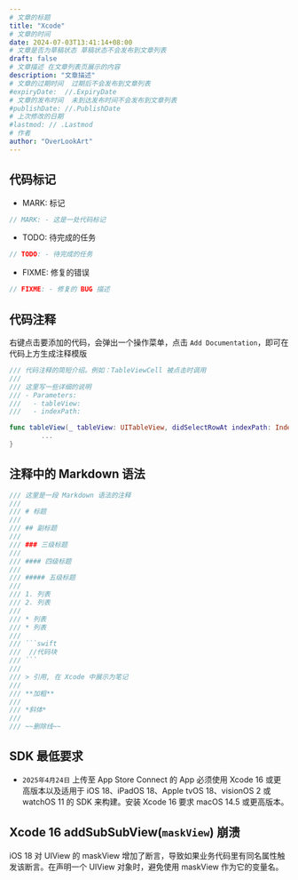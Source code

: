 ```yaml
---
# 文章的标题
title: "Xcode"
# 文章的时间
date: 2024-07-03T13:41:14+08:00
# 文章是否为草稿状态 草稿状态不会发布到文章列表
draft: false
# 文章描述 在文章列表页展示的内容
description: "文章描述"
# 文章的过期时间  过期后不会发布到文章列表
#expiryDate:  //.ExpiryDate
# 文章的发布时间  未到达发布时间不会发布到文章列表
#publishDate: //.PublishDate
# 上次修改的日期
#lastmod: // .Lastmod
# 作者
author: "OverLookArt"
---
```


## 代码标记

* MARK: 标记

```swift
// MARK: - 这是一处代码标记
```

* TODO: 待完成的任务

```swift
// TODO: - 待完成的任务
```

* FIXME: 修复的错误

```swift
// FIXME: - 修复的 BUG 描述
```

## 代码注释

右键点击要添加的代码，会弹出一个操作菜单，点击 `Add Documentation`，即可在代码上方生成注释模版

```swift
/// 代码注释的简短介绍。例如：TableViewCell 被点击时调用
/// 
/// 这里写一些详细的说明
/// - Parameters: 
///   - tableView: 
///   - indexPath: 

func tableView(_ tableView: UITableView, didSelectRowAt indexPath: IndexPath) {
        ...
}
```

## 注释中的 Markdown 语法

```swift
/// 这里是一段 Markdown 语法的注释
///
/// # 标题
///
/// ## 副标题
///
/// ### 三级标题
///
/// #### 四级标题
///
/// ##### 五级标题
///
/// 1. 列表
/// 2. 列表
///
/// * 列表
/// * 列表
///
/// ```swift
///  //代码块
/// ```
///
/// > 引用, 在 Xcode 中展示为笔记
///
/// **加粗**
///
/// *斜体*
///
/// ~~删除线~~
```

## SDK 最低要求

* `2025年4月24日` 上传至 App Store Connect 的 App 必须使用 Xcode 16 或更高版本以及适用于 iOS 18、iPadOS 18、Apple tvOS 18、visionOS 2 或 watchOS 11 的 SDK 来构建。安装 Xcode 16 要求 macOS 14.5 或更高版本。

## Xcode 16 addSubSubView(`maskView`) 崩溃

iOS 18 对 UIView 的 maskView 增加了断言，导致如果业务代码里有同名属性触发该断言。在声明一个 UIView 对象时，避免使用 maskView 作为它的变量名。